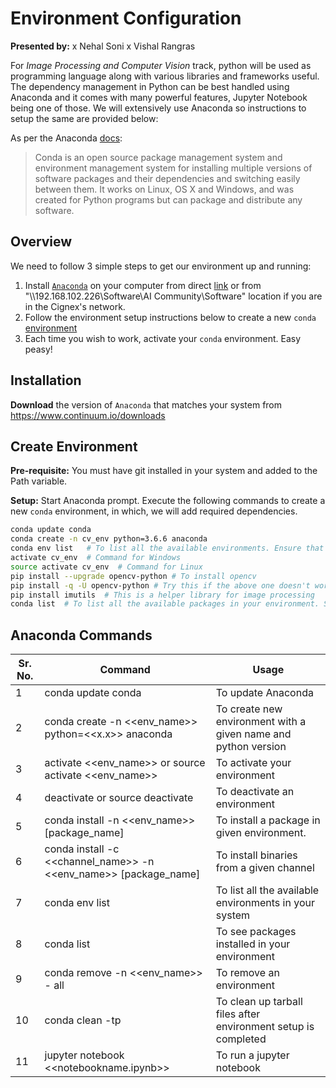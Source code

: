 # Environment Configuration

**Presented by:** 
 x Nehal Soni
 x Vishal Rangras

For *Image Processing and Computer Vision* track, python will be used as programming language along with various libraries and frameworks useful. The dependency management in Python can be best handled using Anaconda and it comes with many powerful features, Jupyter Notebook being one of those. We will extensively use Anaconda so instructions to setup the same are provided below:

As per the Anaconda [docs](http://conda.pydata.org/docs):

> Conda is an open source package management system and environment management system 
for installing multiple versions of software packages and their dependencies and 
switching easily between them. It works on Linux, OS X and Windows, and was created 
for Python programs but can package and distribute any software.

## Overview
We need to follow 3 simple steps to get our environment up and running:

1. Install [`Anaconda`](https://www.continuum.io/downloads) on your computer from direct [link](https://www.continuum.io/downloads) or from "\\\\192.168.102.226\\Software\\AI Community\\Software" location if you are in the Cignex's network.
2. Follow the environment setup instructions below to create a new `conda` [environment](http://conda.pydata.org/docs/using/envs.html)
3. Each time you wish to work, activate your `conda` environment. Easy peasy!

## Installation

**Download** the version of `Anaconda` that matches your system from https://www.continuum.io/downloads

## Create Environment

**Pre-requisite:** You must have git installed in your system and added to the Path variable.

**Setup:** Start Anaconda prompt. Execute the following commands to create a new `conda` environment, in which, we will add required dependencies.

```sh
conda update conda
conda create -n cv_env python=3.6.6 anaconda
conda env list   # To list all the available environments. Ensure that your environment cv_env is listed here.
activate cv_env  # Command for Windows
source activate cv_env  # Command for Linux
pip install --upgrade opencv-python # To install opencv
pip install -q -U opencv-python # Try this if the above one doesn't work
pip install imutils  # This is a helper library for image processing
conda list  # To list all the available packages in your environment. See if this list returns opencv and imutils or not, it should.
```

## Anaconda Commands

| Sr. No. | Command  | Usage |
|---|---|---|
| 1 |conda update conda|To update Anaconda|
| 2 |conda create -n <<env_name>> python=<<x.x>> anaconda|To create new environment with a given name and python version|
| 3 |activate <<env_name>> or source activate <<env_name>>|To activate your environment|
| 4 |deactivate or source deactivate|To deactivate an environment|
| 5 |conda install -n <<env_name>> [package_name]|To install a package in given environment.|
| 6 |conda install -c <<channel_name>> -n <<env_name>> [package_name]|To install binaries from a given channel|
| 7 |conda env list|To list all the available environments in your system|
| 8 |conda list|To see packages installed in your environment|
| 9 |conda remove -n <<env_name>> - all|To remove an environment|
| 10 |conda clean -tp|To clean up tarball files after environment setup is completed|
| 11 |jupyter notebook <<notebookname.ipynb>>|To run a jupyter notebook|